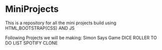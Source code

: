 # MiniProjects
This is a repository for all the mini projects build using HTML,BOOTSTRAP(CSS) AND JS

Following Projects we will be making:
Simon Says Game
DICE ROLLER
TO DO LIST
SPOTIFY CLONE
